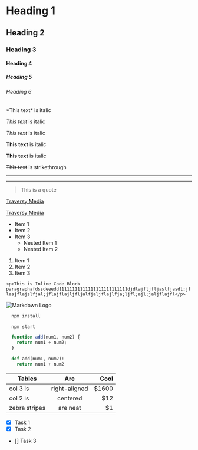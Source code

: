 <!-- Headings -->
# Heading 1
## Heading 2
### Heading 3
#### Heading 4
##### Heading 5
###### Heading 6

<!-- Italics -->
\*This text\* is italic

*This text* is italic

_This text_ is italic

<!-- Strong -->
**This text** is italic

__This text__ is italic

<!-- Strikethrough -->
~~This text~~ is strikethrough

<!-- Horizontal Rule -->
___
---

<!-- Blockquote -->
> This is a quote

<!-- Links -->
[Traversy Media](http://www.traversymedia.com)

[Traversy Media](http://www.traversymedia.com "this is title")

<!-- UL -->
* Item 1
* Item 2
* Item 3
  * Nested Item 1
  * Nested Item 2

<!-- OL -->
1. Item 1
1. Item 2
1. Item 3

<!-- Inline Code Block -->
`<p>This is Inline Code Block
paragraphafdssdeeedd11111111111111111111111111djdlajfljfljaslfjasdl;jflasjflajslfjal;jflajflajljfljalfjaljflajlfja;ljfl;ajl;jaljflajfl</p>`

<!-- Images -->
![Markdown Logo](https://markdown-here.com/img/icon256.png)

<!-- Github Markdown -->
<!-- Code Blocks -->
```bash
  npm install

  npm start
```

```javascript
  function add(num1, num2) {
    return num1 + num2;
  }
```

```python
  def add(num1, num2):
    return num1 + num2
```

<!-- Tables -->
| Tables        | Are           | Cool  |
| ------------- |:-------------:| -----:|
| col 3 is      | right-aligned | $1600 |
| col 2 is      | centered      |   $12 |
| zebra stripes | are neat      |    $1 |

<!-- Task Lists -->
* [x] Task 1
* [x] Task 2
* [] Task 3
